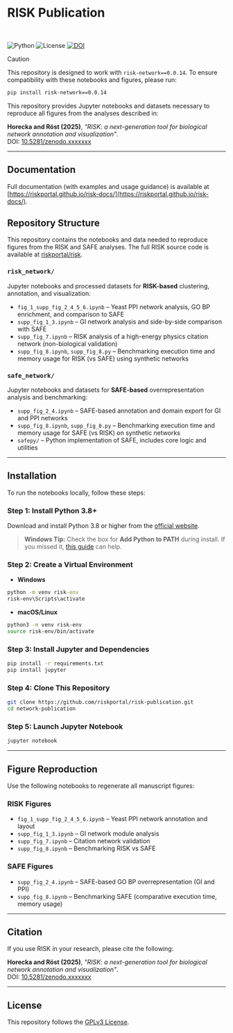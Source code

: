 # RISK Publication

<br>

![Python](https://img.shields.io/badge/python-3.8%2B-yellow)
![License](https://img.shields.io/badge/license-GPLv3-purple)
[![DOI](https://zenodo.org/badge/DOI/10.5281/zenodo.xxxxxxx.svg)](https://doi.org/10.5281/zenodo.xxxxxxx)

> [!CAUTION]
> This repository is designed to work with `risk-network==0.0.14`. To ensure compatibility with these notebooks and figures, please run:
>
> ```bash
> pip install risk-network==0.0.14
> ```

This repository provides Jupyter notebooks and datasets necessary to reproduce all figures from the analyses described in:

**Horecka and Röst (2025)**, _"RISK: a next-generation tool for biological network annotation and visualization"_.
<br>
DOI: [10.5281/zenodo.xxxxxxx](https://doi.org/10.5281/zenodo.xxxxxxx)

---

## Documentation

Full documentation (with examples and usage guidance) is available at [https://riskportal.github.io/risk-docs/](https://riskportal.github.io/risk-docs/).

## Repository Structure

This repository contains the notebooks and data needed to reproduce figures from the RISK and SAFE analyses. The full RISK source code is available at [riskportal/risk](https://github.com/riskportal/risk).

### `risk_network/`

Jupyter notebooks and processed datasets for **RISK-based** clustering, annotation, and visualization:

- `fig_1_supp_fig_2_4_5_6.ipynb` – Yeast PPI network analysis, GO BP enrichment, and comparison to SAFE
- `supp_fig_1_3.ipynb` – GI network analysis and side-by-side comparison with SAFE
- `supp_fig_7.ipynb` – RISK analysis of a high-energy physics citation network (non-biological validation)
- `supp_fig_8.ipynb`, `supp_fig_8.py` – Benchmarking execution time and memory usage for RISK (vs SAFE) using synthetic networks

### `safe_network/`

Jupyter notebooks and datasets for **SAFE-based** overrepresentation analysis and benchmarking:

- `supp_fig_2_4.ipynb` – SAFE-based annotation and domain export for GI and PPI networks
- `supp_fig_8.ipynb`, `supp_fig_8.py` – Benchmarking execution time and memory usage for SAFE (vs RISK) on synthetic networks
- `safepy/` – Python implementation of SAFE, includes core logic and utilities

---

## Installation

To run the notebooks locally, follow these steps:

### Step 1: Install Python 3.8+

Download and install Python 3.8 or higher from the [official website](https://www.python.org/downloads/).

> **Windows Tip:** Check the box for **Add Python to PATH** during install. If you missed it, [this guide](https://datatofish.com/add-python-to-windows-path/) can help.

### Step 2: Create a Virtual Environment

- **Windows**

```cmd
python -m venv risk-env
risk-env\Scripts\activate
```

- **macOS/Linux**

```bash
python3 -m venv risk-env
source risk-env/bin/activate
```

### Step 3: Install Jupyter and Dependencies

```bash
pip install -r requirements.txt
pip install jupyter
```

### Step 4: Clone This Repository

```bash
git clone https://github.com/riskportal/risk-publication.git
cd network-publication
```

### Step 5: Launch Jupyter Notebook

```bash
jupyter notebook
```

---

## Figure Reproduction

Use the following notebooks to regenerate all manuscript figures:

### RISK Figures

- `fig_1_supp_fig_2_4_5_6.ipynb` – Yeast PPI network annotation and layout
- `supp_fig_1_3.ipynb` – GI network module analysis
- `supp_fig_7.ipynb` – Citation network validation
- `supp_fig_8.ipynb` – Benchmarking RISK vs SAFE

### SAFE Figures

- `supp_fig_2_4.ipynb` – SAFE-based GO BP overrepresentation (GI and PPI)
- `supp_fig_8.ipynb` – Benchmarking SAFE (comparative execution time, memory usage)

---

## Citation

If you use RISK in your research, please cite the following:

**Horecka and Röst (2025)**, _"RISK: a next-generation tool for biological network annotation and visualization"_.
<br>
DOI: [10.5281/zenodo.xxxxxxx](https://doi.org/10.5281/zenodo.xxxxxxx)

---

## License

This repository follows the [GPLv3 License](https://www.gnu.org/licenses/gpl-3.0.en.html).
